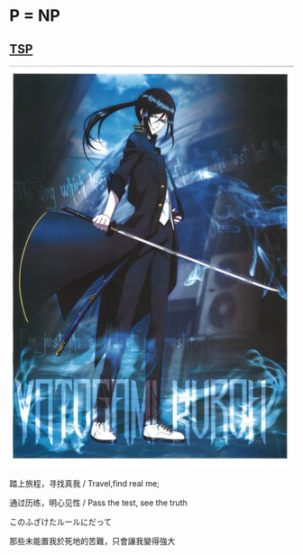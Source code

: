 
# P = NP

## [TSP](np_test.go)

![image](/docs/KURO.jpeg)

踏上旅程，寻找真我 / Travel,find real me;

通过历练，明心见性 / Pass the test, see the truth

このふざけたルールにだって

那些未能置我於死地的苦難，只會讓我變得強大